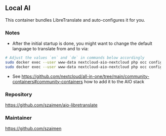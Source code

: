 ## Local AI
This container bundles LibreTranslate and auto-configures it for you.

### Notes

- After the initial startup is done, you might want to change the default language to translate from and to via:
```bash
# Adjust the values `en` and `de` in commands below accordingly
sudo docker exec --user www-data nextcloud-aio-nextcloud php occ config:app:set integration_libretranslate from_lang --value="en"
sudo docker exec --user www-data nextcloud-aio-nextcloud php occ config:app:set integration_libretranslate to_lang --value="de"
```
- See https://github.com/nextcloud/all-in-one/tree/main/community-containers#community-containers how to add it to the AIO stack

### Repository
https://github.com/szaimen/aio-libretranslate

### Maintainer
https://github.com/szaimen
